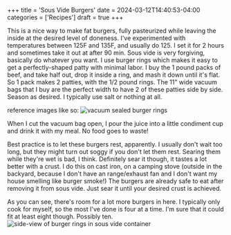 +++
title = 'Sous Vide Burgers'
date = 2024-03-12T14:40:53-04:00
categories = ['Recipes']
draft = true
+++

This is a nice way to make fat burgers, fully pasteurized while leaving the inside at the desired level of doneness. I've experimented with temperatures between 125F and 135F, and usually do 125. I set it for 2 hours and sometimes take it out at after 90 min. Sous vide is very forgiving, basically do whatever you want. I use burger rings which makes it easy to get a perfectly-shaped patty with minimal labor. I buy the 1 pound packs of beef, and take half out, drop it inside a ring, and mash it down until it's flat. So 1 pack makes 2 patties, with the 1/2 pound rings. The 11" wide vacuum bags that I buy are the perfect width to have 2 of these patties side by side. Season as desired. I typically use salt or nothing at all.

reference images like so: ![vacuum sealed burger rings](images/vacuum-sealed-burgers.jpg)

When I cut the vacuum bag open, I pour the juice into a little condiment cup and drink it with my meal. No food goes to waste!

Best practice is to let these burgers rest, apparently. I usually don't wait too long, but they might turn out soggy if you don't let them rest. Searing them while they're wet is bad, I think. Definitely sear it though, it tastes a lot better with a crust. I do this on cast iron, on a camping stove (outside in the backyard, because I don't have an range/exhaust fan and I don't want my house smelling like burger smoke!) The burgers are already safe to eat after removing it from sous vide. Just sear it until your desired crust is achieved.

As you can see, there's room for a lot more burgers in here. I typically only cook for myself, so the most I've done is four at a time. I'm sure that it could fit at least eight though. Possibly ten.
![side-view of burger rings in sous vide container](images/filled-burger-rings.jpg)
